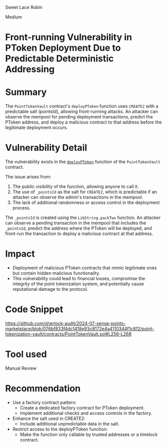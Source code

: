 Sweet Lace Robin

Medium

# Front-running Vulnerability in PToken Deployment Due to Predictable Deterministic Addressing

# Summary

The `PointTokenVault` contract's `deployPToken` function uses `CREATE2` with a predictable salt (pointsId), allowing front-running attacks. An attacker can observe the mempool for pending deployment transactions, predict the PToken address, and deploy a malicious contract to that address before the legitimate deployment occurs.

# Vulnerability Detail

The vulnerability exists in the [`deployPToken`](https://github.com/sherlock-audit/2024-07-sense-points-marketplace/blob/076bf833f4dc1418e93c8172e4a4110344f1c812/point-tokenization-vault/contracts/PointTokenVault.sol#L256-L268) function of the `PointTokenVault` contract. 

The issue arises from:

1. The public visibility of the function, allowing anyone to call it.
2. The use of `_pointsId` as the salt for `CREATE2`, which is predictable if an attacker can observe the admin's transactions in the mempool.
3. The lack of additional randomness or access control in the deployment process.

The `_pointsId` is created using the `LibString.packTwo` function. An attacker can observe a pending transaction in the mempool that includes the `_pointsId`, predict the address where the PToken will be deployed, and front-run the transaction to deploy a malicious contract at that address.

# Impact

- Deployment of malicious PToken contracts that mimic legitimate ones but contain hidden malicious functionality.
- This vulnerability could lead to financial losses, compromise the integrity of the point tokenization system, and potentially cause reputational damage to the protocol.

# Code Snippet

https://github.com/sherlock-audit/2024-07-sense-points-marketplace/blob/076bf833f4dc1418e93c8172e4a4110344f1c812/point-tokenization-vault/contracts/PointTokenVault.sol#L256-L268

# Tool used

Manual Review

# Recommendation

- Use a factory contract pattern:
    - Create a dedicated factory contract for PToken deployment.
    - Implement additional checks and access controls in the factory.
- Enhance the salt used in CREATE2:
    - Include additional unpredictable data in the salt.
- Restrict access to the deployPToken function:
    - Make the function only callable by trusted addresses or a timelock contract.